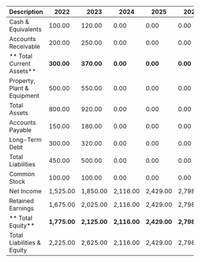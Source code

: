 | Description                     |         2022 |         2023 |         2024 |         2025 |         2026 |
| ------------------------------- | ------------ | ------------ | ------------ | ------------ | ------------ |
|     Cash & Equivalents          |       100.00 |       120.00 |         0.00 |         0.00 |         0.00 |
|     Accounts Receivable         |       200.00 |       250.00 |         0.00 |         0.00 |         0.00 |
| **    Total Current Assets**    |   **300.00** |   **370.00** |     **0.00** |     **0.00** |     **0.00** |
|     Property, Plant & Equipment |       500.00 |       550.00 |         0.00 |         0.00 |         0.00 |
|     Total Assets                |       800.00 |       920.00 |         0.00 |         0.00 |         0.00 |
|     Accounts Payable            |       150.00 |       180.00 |         0.00 |         0.00 |         0.00 |
|     Long-Term Debt              |       300.00 |       320.00 |         0.00 |         0.00 |         0.00 |
|     Total Liabilities           |       450.00 |       500.00 |         0.00 |         0.00 |         0.00 |
|     Common Stock                |       100.00 |       100.00 |         0.00 |         0.00 |         0.00 |
|     Net Income                  |     1,525.00 |     1,850.00 |     2,116.00 |     2,429.00 |     2,798.74 |
|     Retained Earnings           |     1,675.00 |     2,025.00 |     2,116.00 |     2,429.00 |     2,798.74 |
| **    Total Equity**            | **1,775.00** | **2,125.00** | **2,116.00** | **2,429.00** | **2,798.74** |
|     Total Liabilities & Equity  |     2,225.00 |     2,625.00 |     2,116.00 |     2,429.00 |     2,798.74 |